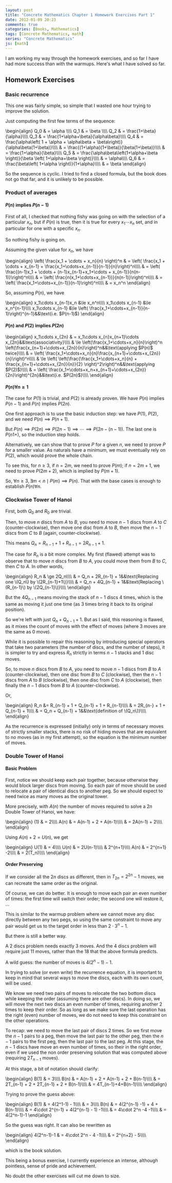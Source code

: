```yaml
---
layout: post
title: "Concrete Mathematics Chapter 1 Homework Exercises Part 1"
date: 2012-01-09 20:23
comments: true
categories: [Books, Mathematics]
tags: [Concrete Mathematics, math]
series: "Concrete Mathematics"
js: [math]
---
```

I am working my way through the homework exercises, and so far I have
had more success than with the warmups. Here's what I have solved so far.

<!--more-->

## Homework Exercises

### Basic recurrence

This one was fairly simple, so simple that I wasted one hour trying to
improve the solution.

Just computing the first few terms of the sequence:

<div markdown="0">
\begin{align}
Q_0 &amp; = \alpha \\\\
Q_1 &amp; = \beta \\\\
Q_2 &amp; = \frac{1+\beta}{\alpha}\\\\
Q_3 &amp; = \frac{1+\alpha+\beta}{\alpha\beta}\\\\
Q_4 &amp; = \frac{\alpha\left( 1 + \alpha + \alpha\beta + \beta\right)}{\alpha\beta(1+\beta)}\\\\
&amp; = \frac{(1+\alpha)(1+\beta)}{\beta(1+\beta)}\\\\
&amp; = \frac{1+\alpha}{\beta}\\\\
Q_5 &amp; = \frac{\alpha\beta\left(1+\alpha+\beta \right)}{\beta \left( 1+\alpha+\beta \right)}\\\\
&amp; = \alpha\\\\
Q_6 &amp; = \frac{\beta\left( 1+\alpha \right)}{1+\alpha}\\\\
&amp; = \beta
\end{align}
</div>

So the sequence is cyclic. I tried to find a closed formula, but the
book does not go that far, and it is unlikely to be possible.

### Product of averages

#### $P(n)$ implies $P(n-1)$

First of all, I checked that nothing fishy was going on with the
selection of a particular $x_n$, but if $P(n)$ is true, then it is
true for every $x_1\cdots x_n$ set, and in particular for one with a
specific $x_n$.

So nothing fishy is going on.

Assuming the given value for $x_n$, we have

<div markdown="0">
\begin{align}
\left( \frac{x_1 + \cdots + x_n}{n} \right)^n &amp; = \left( \frac{x_1 + \cdots + x_{n-1} + \frac{x_1+\cdots+x_{n-1}}{n-1}}{n}\right)^n\\\\
&amp; = \left( \frac{(n-1)x_1 + \cdots + (n-1)x_{n-1}+x_1+\cdots + x_{n-1}}{n(n-1)}\right)^n\\\\
&amp; = \left( \frac{n(x_1+\cdots+x_{n-1})}{n(n-1)}\right)^n\\\\
&amp; = \left( \frac{x_1+\cdots+x_{n-1}}{n-1}\right)^n\\\\
&amp; = x_n^n
\end{align}
</div>

So, assuming $P(n)$, we have

<div markdown="0">
\begin{align}
x_1\cdots x_{n-1}x_n &amp;\le x_n^n\\\\
x_1\cdots x_{n-1} &amp;\le x_n^{n-1}\\\\
x_1\cdots x_{n-1} &amp;\le \left( \frac{x_1+\cdots+x_{n-1}}{n-1}\right)^{n-1}&amp;&amp;\text{i.e. $P(n-1)$}
\end{align}
</div>

#### $P(n)$ and $P(2)$ implies $P(2n)$

<div markdown="0">
\begin{align}
x_1\cdots x_{2n} &amp; = x_1\cdots x_{n}x_{n+1}\cdots x_{2n}&amp;&amp;\text{associativity}\\\\
&amp; \le \left(\frac{x_1+\cdots+x_n}{n}\right)^n \left(\frac{x_{n+1}+\cdots+x_{2n}}{n}\right)^n&amp;&amp;\text{applying $P(n)$ twice}\\\\
&amp; = \left( \frac{x_1+\cdots+x_n}{n}\frac{x_{n+1}+\cdots+x_{2n}}{n}\right)^n\\\\
&amp; \le \left( \left(\frac{\frac{x_1+\cdots+x_n}{n} + \frac{x_{n+1}+\cdots+x_{2n}}{n}}{2} \right)^2\right)^n&amp;&amp;\text{applying $P(2)$}\\\\
&amp; = \left( \frac{x_1+\cdots+x_n+x_{n+1}+\cdots+x_{2n}}{2n}\right)^{2n}&amp;&amp;\text{i.e. $P(2n)$}\\\\
\end{align}
</div>

#### $P(n) \forall n \ge 1$

The case for $P(1)$ is trivial, and $P(2)$ is already proven. We have
$P(n)$ implies $P(n-1)$ and $P(n)$ implies $P(2n)$.

One first approach is to use the basic induction step: we have $P(1)$,
$P(2)$, and we need $P(n) \implies P(n+1)$.

But $P(n) \implies P(2n) \implies P(2n-1) \implies \cdots \implies
P(2n-(n-1))$. The last one is $P(n1+)$, so the induction step holds.

Alternatively, we can show that to prove $P$ for a given $n$, we need
to prove $P$ for a smaller value. As naturals have a minimum, we must
eventually rely on $P(2)$, which would prove the whole chain.

To see this, for $n \ge 3$, if $n = 2m$, we need to prove $P(m)$; if
$n = 2m+1$, we need to prove $P(2m+2)$, which is implied by $P(m+1)$.

So, $\forall n \ge 3, \exists m \lt n \mid P(m) \implies P(n)$. That
with the base cases is enough to establish $P(n) \forall n$.

### Clockwise Tower of Hanoi

First, both $Q_0$ and $R_0$ are trivial.

Then, to move $n$ discs from $A$ to $B$, you need to move $n-1$ discs
from $A$ to $C$ (counter-clockwise), then move one disc from $A$ to
$B$, then move the $n-1$ discs from $C$ to $B$ (again,
counter-clockwise).

This means $Q_n = R_{n-1} + 1 + R_{n-1} = 2R_{n-1} + 1$.

The case for $R_n$ is a bit more complex. My first (flawed) attempt
was to observe that to move $n$ discs from $B$ to $A$, you could move
them from $B$ to $C$, then $C$ to $A$. In other words,

<div markdown="0">
\begin{align}
R_n &amp; \ge 2Q_n\\\\
&amp; = Q_n + 2R_{n-1} + 1&amp;&amp;\text{Replacing one \(Q_n\) by \(2R_{n-1}+1\)}\\\\
&amp; = Q_n + 4Q_{n-1} + 1&amp;&amp;\text{Replacing \(R_{n-1}\) by \(2Q_{n-1}\)}\\\\
\end{align}
</div>

But the $4Q_{n-1}$ means moving the stack of $n-1$ discs $4$ times,
which is the same as moving it just one time (as $3$ times bring it
back to its original position).

So we're left with just $Q_n + Q_{n-1} + 1$. But as I said, this
reasoning is flawed, as it mixes the count of moves with the effect of
moves (where $3$ moves are the same as $0$ move).

While it is possible to repair this reasoning by introducing special
operators that take two parameters (the number of discs, and the
number of steps), it is simpler to try and express $R_n$ strictly in
terms $n-1$ stacks and $1$ disc moves.

So, to move $n$ discs from $B$ to $A$, you need to move $n-1$ discs
from $B$ to $A$ (counter-clockwise), then one disc from $B$ to $C$
(clockwise), then the $n-1$ discs from $A$ to $B$ (clockwise), then
one disc from $C$ to $A$ (clockwise), then finally the $n-1$ discs
from $B$ to $A$ (counter-clockwise).

Or,

<div markdown="0">
\begin{align}
R_n &amp;= R_{n-1} + 1 + Q_{n-1} + 1 + R_{n-1}\\\\
&amp; = 2R_{n-} + 1 + Q_{n-1} + 1\\\\
&amp; = Q_n + Q_{n-1} + 1&amp;&amp;\text{definition of \(Q_n\)}\\\\
\end{align}
</div>

As the recurrence is expressed (initially) only in terms of necessary
moves of strictly smaller stacks, there is no risk of hiding moves
that are equivalent to no moves (as in my first attempt), so the
equation is the minimum number of moves.

### Double Tower of Hanoi

#### Basic Problem

First, notice we should keep each pair together, because otherwise
they would block larger discs from moving. So each pair of move should
be used to relocate a pair of identical discs to another peg. So we
should expect to need twice as many moves as the original tower.

More precisely, with $A(n)$ the number of moves required to solve a
$2n$ Double Tower of Hanoi, we have:

<div markdown="0">
\begin{align}
(1) &amp; = 2\\\\
A(n) &amp; = A(n-1) + 2 + A(n-1)\\\\
&amp; = 2A(n-1) + 2\\\\
\end{align}
</div>

Using $A(n) + 2= U(n)$, we get

<div markdown="0">
\begin{align}
U(1) &amp; = 4\\\\
U(n) &amp; = 2U(n-1)\\\\
&amp; 2^{n+1}\\\\
A(n) &amp; = 2^{n+1} -2\\\\
     &amp; = 2(T_n)\\\\
\end{align}
</div>

#### Order Preserving

If we consider all the $2n$ discs as different, then in $T_{2n}=2^{2n}-1$
moves, we can recreate the same order as the original.

Of course, we can do better. It is enough to move each pair an even
number of times: the first time will switch their order; the second
one will restore it, ...

This is similar to the warmup problem where we cannot move any disc
directly between any two pegs, so using the same constraint to move
any pair would get us to the target order in less than $2\cdot 3^n-1$.

But there is still a better way.

A $2$ discs problem needs exactly $3$ moves.  And the $4$ discs
problem will require just $11$ moves, rather than the $18$ that the
above formula predicts.

A wild guess: the number of moves is $4(2^n-1)-1$.

In trying to solve (or even write) the recurrence equation, it is
important to keep in mind that several ways to move the discs, each
with its own count, will be used.

We know we need two pairs of moves to relocate the two bottom discs
while keeping the order (assuming there are other discs). In doing so,
we will move the next two discs an even number of times, requiring
another 2 times to keep their order. So as long as we make sure the
last operation has the right (even) number of moves, we do not need to
keep this constraint on the other operations.

To recap: we need to move the last pair of discs $2$ times. So we first move
the $n-1$ pairs to a peg, then move the last pair to the other peg,
then the $n-1$ pairs to the first peg, then the last pair to the last
peg. At this stage, the $n-1$ discs have move an even number of times,
so their in the right order, even if we used the non order preserving
solution that was computed above (requiring $2T_{n-1}$ moves).

At this stage, a bit of notation should clarify:

<div markdown="0">
\begin{align}
B(1) &amp; = 3\\\\
B(n) &amp; = A(n-1) + 2 + A(n-1) + 2 + B(n-1)\\\\
&amp; = 2T_{n-1} + 2 + 2T_{n-1} + 2 + B(n-1)\\\\
&amp; = 4T_{n-1}+4+B(n-1)\\\\
\end{align}
</div>

Trying to prove the guess above:

<div markdown="0">
\begin{align}
B(1) &amp; = 4(2^1-1) - 1\\\\
&amp; = 3\\\\
B(n) &amp; = 4(2^{n-1} -1) + 4 + B(n-1)\\\\
&amp; = 4\cdot 2^{n-1} + 4(2^{n-1} - 1) -1\\\\
&amp; = 4\cdot 2^n -4 -1\\\\
&amp; = 4(2^n-1)-1
\end{align}
</div>

So the guess was right. It can also be rewritten as

<div markdown="0">
\begin{align}
4(2^n-1)-1 &amp = 4\cdot 2^n - 4 -1\\\\
&amp; = 2^{n+2} - 5\\\\
\end{align}
</div>

which is the book solution.

This being a bonus exercise, I currently experience an intense, although
pointless, sense of pride and achievement.

No doubt the other exercises will cut me down to size.
